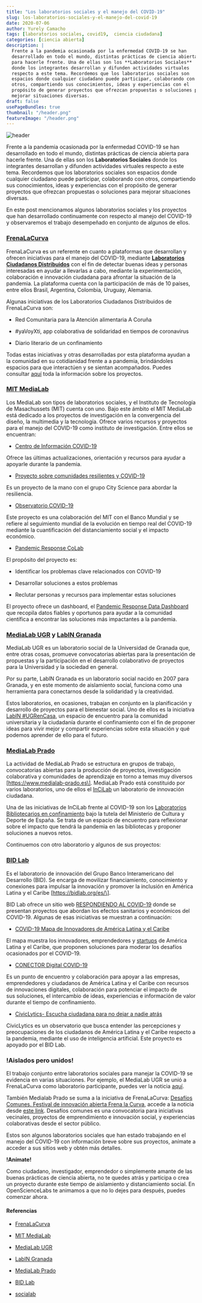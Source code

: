 ```yaml
---
title: "Los laboratorios sociales y el manejo del COVID-19"
slug: los-laboratorios-sociales-y-el-manejo-del-covid-19
date: 2020-07-06
author: Yurely Camacho
tags: [laboratorios sociales, covid19,  ciencia ciudadana]
categories: [ciencia abierta]
description: |
  Frente a la pandemia ocasionada por la enfermedad COVID-19 se han
  desarrollado en todo el mundo, distintas prácticas de ciencia abierta
  para hacerle frente. Una de ellas son los **Laboratorios Sociales**
  donde los integrantes desarrollan y difunden actividades virtuales
  respecto a este tema. Recordemos que los laboratorios sociales son
  espacios donde cualquier ciudadano puede participar, colaborando con
  otros, compartiendo sus conocimientos, ideas y experiencias con el
  propósito de generar proyectos que ofrezcan propuestas o soluciones para
  mejorar situaciones diversas.
draft: false
usePageBundles: true
thumbnail: "/header.png"
featureImage: "/header.png"
---
```



<!-- # Los laboratorios sociales y el manejo del COVID-19 -->
<!-- **Por Yurely Camacho** -->

![header](../../../images/blog/los-laboratorios-sociales-y-el-manejo-del-covid-19/header.png)

Frente a la pandemia ocasionada por la enfermedad COVID-19 se han
desarrollado en todo el mundo, distintas prácticas de ciencia abierta
para hacerle frente. Una de ellas son los **Laboratorios Sociales**
donde los integrantes desarrollan y difunden actividades virtuales
respecto a este tema. Recordemos que los laboratorios sociales son
espacios donde cualquier ciudadano puede participar, colaborando con
otros, compartiendo sus conocimientos, ideas y experiencias con el
propósito de generar proyectos que ofrezcan propuestas o soluciones para
mejorar situaciones diversas.

<!-- TEASER_END -->

En este post mencionamos algunos laboratorios sociales y los proyectos
que han desarrollado continuamente con respecto al manejo del COVID-19 y
observaremos el trabajo desempeñado en conjunto de algunos de ellos.

### [FrenaLaCurva](https://frenalacurva.net/)

FrenaLaCurva es un referente en cuanto a plataformas que desarrollan y
ofrecen iniciativas para el manejo del COVID-19, mediante
[**Laboratorios Ciudadanos
Distribuidos**](https://frenalacurva.net/laboratorios-ciudadanos/) con
el fin de detectar buenas ideas y personas interesadas en ayudar a
llevarlas a cabo, mediante la experimentación, colaboración e innovación
ciudadana para afrontar la situación de la pandemia. La plataforma cuenta con la
participación de más de 10 países, entre ellos Brasil, Argentina,
Colombia, Uruguay, Alemania.

Algunas iniciativas de los Laboratorios Ciudadanos Distribuidos de
FrenaLaCurva son:

- Red Comunitaria para la Atención alimentaria A Coruña

- #yaVoyXti, app colaborativa de solidaridad en tiempos de coronavirus

- Diario literario de un confinamiento

Todas estas iniciativas y otras desarrolladas por esta plataforma ayudan
a la comunidad en su cotidianidad frente a a pandemia, brindándoles
espacios para que interactúen y se sientan acompañados. Puedes consultar
[aquí](https://drive.google.com/drive/folders/1zDYuT0bf0MAGD15bmYsxIBpDEhwbf16P)
toda la información sobre los proyectos.

### [MIT MediaLab](https://www.media.mit.edu/)

Los MediaLab son tipos de laboratorios sociales, y el Instituto de
Tecnología de Masachussets (MIT) cuenta con uno. Bajo este ámbito el MIT
MediaLab está dedicado a los proyectos de investigación en la
convergencia del diseño, la multimedia y la tecnología. Ofrece varios
recursos y proyectos para el manejo del COVID-19 como instituto de
investigación. Entre ellos se encuentran:

- [Centro de Información COVID-19](https://covid19.mit.edu/)

Ofrece las últimas actualizaciones, orientación y recursos para ayudar a
apoyarle durante la pandemia.

- [Proyecto sobre comunidades resilientes y COVID-19](https://www.media.mit.edu/projects/resilient-communities-and-covid19/overview/)

Es un proyecto de la mano con el grupo City Science para abordar la
resiliencia.

- [Observatorio COVID-19](https://c19observatory.media.mit.edu/)

Este proyecto es una colaboración del MIT con el Banco Mundial y se
refiere al seguimiento mundial de la evolución en tiempo real del
COVID-19 mediante la cuantificación del distanciamiento social y el
impacto económico.

- [Pandemic Response CoLab](https://www.pandemicresponsecolab.org/)

El propósito del proyecto es:

- Identificar los problemas clave relacionados con COVID-19

- Desarrollar soluciones a estos problemas

- Reclutar personas y recursos para implementar estas soluciones

El proyecto ofrece un dashboard, el [Pandemic Response Data Dashboard](https://www.pandemicresponsedata.org/) que recopila datos fiables y oportunos para ayudar a la comunidad científica a encontrar las soluciones más impactantes a la pandemia.

### [MediaLab UGR](https://medialab.ugr.es) y [LabIN Granada](https://labingranada.org/)

MediaLab UGR es un laboratorio social de la Universidad de Granada que,
entre otras cosas, promueve convocatorias abiertas para la presentación
de propuestas y la participación en el desarrollo colaborativo de
proyectos para la Universidad y la sociedad en general.

Por su parte, LabIN Granada es un laboratorio social nacido en 2007 para
Granada, y en este momento de aislamiento social, funciona como una
herramienta para conectarnos desde la solidaridad y la creatividad.

Estos laboratorios, en ocasiones, trabajan en conjunto en la
planificación y desarrollo de proyectos para el bienestar social. Uno de
ellos es la iniciativa [LabIN #UGRenCasa](https://ugrencasa.labingranada.org/), un espacio de
encuentro para la comunidad universitaria y la ciudadanía durante el
confinamiento con el fin de proponer ideas para vivir mejor y compartir
experiencias sobre esta situación y qué podemos aprender de ello para el
futuro.

### [MediaLab Prado](https://www.medialab-prado.es)

La actividad de MediaLab Prado se estructura en grupos de trabajo,
convocatorias abiertas para la producción de proyectos, investigación
colaborativa y comunidades de aprendizaje en torno a temas muy diversos \[https://www.medialab-prado.es\].
MediaLab Prado está constituido por varios laboratorios, uno de ellos el [InCiLab](https://www.medialab-prado.es/laboratorios/incilab) un laboratorio de innovación ciudadana.

Una de las iniciativas de InCiLab frente al COVID-19 son los [Laboratorios Bibliotecarios en confinamiento](https://www.culturaydeporte.gob.es/cultura/areas/bibliotecas/mc/laboratorios-bibliotecarios/jornadas/confinamiento.html) bajo la tutela del Ministerio de Cultura y Deporte de España. Se trata de un espacio de encuentro para reflexionar sobre el impacto que tendrá la pandemia en las bibliotecas y proponer soluciones a nuevos retos.

Continuemos con otro laboratorio y algunos de sus proyectos:

### [BID Lab](https://bidlab.org/es/)

Es el laboratorio de innovación del Grupo Banco Interamericano del
Desarrollo (BID). Se encarga de movilizar financiamiento, conocimiento y
conexiones para impulsar la innovación y promover la inclusión en
América Latina y el Caribe \[https://bidlab.org/es/\].

BID Lab ofrece un sitio web [RESPONDIENDO AL
COVID-19](https://bidlab.org/es/coronavirus) donde se presentan
proyectos que abordan los efectos sanitarios y económicos del COVID-19.
Algunas de esas iniciativas se muestran a continuación:

- [COVID-19 Mapa de Innovadores de América Latina y el Caribe](https://bidlab.org/es/map-LAC-innovators-Covid-19)

El mapa muestra los innovadores, emprendedores y
[startups](https://es.wikipedia.org/wiki/Empresa_emergente) de América
Latina y el Caribe, que proponen soluciones para moderar los desafíos
ocasionados por el COVID-19.

- [CONECTOR Digital COVID-19](https://bidlab.org/es/conector-digital/inicio)

Es un punto de encuentro y colaboración para apoyar a las empresas,
emprendedores y ciudadanos de América Latina y el Caribe con recursos de
innovaciones digitales, colaboración para potenciar el impacto de
sus soluciones, el intercambio de ideas, experiencias e información de
valor durante el tiempo de confinamiento.

- [CivicLytics- Escucha ciudadana para no dejar a nadie atrás](https://covid19-civiclytics.citibeats.com/#/)

CivicLytics es un observatorio que busca entender las percepciones y
preocupaciones de los ciudadanos de América Latina y el Caribe respecto
a la pandemia, mediante el uso de inteligencia artificial. Este proyecto
es apoyado por el BID Lab.

### !Aislados pero unidos!

El trabajo conjunto entre laboratorios sociales para manejar la COVID-19
se evidencia en varias situaciones. Por ejemplo, el MediaLab UGR se unió
a FrenaLaCurva como laboratorio participante, puedes ver la noticia
[aquí](https://medialab.ugr.es/noticias/medialab-ugr-se-une-a-frenalacurva-net-una-iniciativa-para-hacer-frente-a-la-crisis-del-covid-19/).

También Medialab Prado se suma a la iniciativa de FrenaLaCurva:
[Desafíos Comunes. Festival de innovación abierta Frena la Curva](https://frenalacurva.net/desafios-comunes/), accede a la noticia desde [este link](https://www.medialab-prado.es/noticias/desafios-comunes-festival-de-innovacion-abierta-frena-la-curva-proyectos-seleccionados). Desafíos comunes es una convocatoria para iniciativas vecinales, proyectos de emprendimiento e innovación social, y experiencias
colaborativas desde el sector público.

Estos son algunos laboratorios sociales que han estado trabajando en el
manejo del COVID-19 con información breve sobre sus proyectos, anímate a
acceder a sus sitios web y obtén más detalles.

**!Anímate!**

Como ciudadano, investigador, emprendedor o simplemente amante de las
buenas prácticas de ciencia abierta, no te quedes atrás y participa o
crea un proyecto durante este tiempo de aislamiento y distanciamiento
social. En OpenScienceLabs te animamos a que no lo dejes para después,
puedes comenzar ahora.

#### Referencias

- [FrenaLaCurva](https://frenalacurva.net/)

- [MIT MediaLab](https://www.media.mit.edu/)

- [MediaLab UGR](https://medialab.ugr.es)

- [LabIN Granada](https://labingranada.org/)

- [MediaLab Prado](https://www.medialab-prado.es)

- [BID Lab](https://bidlab.org/es/)

- [socialab](https://socialab.com)
